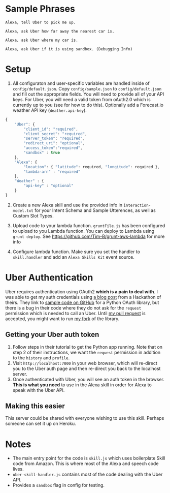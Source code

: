# Sample Phrases

```
Alexa, tell Uber to pick me up.

Alexa, ask Uber how far away the nearest car is.

Alexa, ask Uber where my car is.

Alexa, ask Uber if it is using sandbox. (Debugging Info)
```


# Setup

1. All configuraton and user-specific variables are handled inside of `config/default.json`. Copy `config/sample.json` to `config/default.json` and fill out the appropriate fields. You will need to provide all of your API keys. For Uber, you will need a valid token from oAuth2.0 which is currently up to you (see for how to do this). Optionally add a Forecast.io weather API key (`Weather.api-key`).

```js
{
  	"Uber": {
		"client_id": "required",
		"client_secret": "required",
		"server_token": "required",
		"redirect_uri": "optional",
		"access_token":"required",
		"sandbox" : true
	},
    "Alexa": {
		"location": { "latitude": required, "longitude": required },
		"lambda-arn" : "required"
    },
    "Weather" : {
    	"api-key" : "optional"
    }
}
```

2. Create a new Alexa skill and use the provided info in `interaction-model.txt` for your Intent Schema and Sample Utterences, as well as Custom Slot Types.

3. Upload code to your lambda function. `gruntFile.js` has been configured to upload to you Lambda function. You can deploy to Lambda using `grunt deploy`. See https://github.com/Tim-B/grunt-aws-lambda for more info

4. Configure lambda function. Make sure you set the handler to `skill.handler` and add an `Alexa Skills Kit` event source.

# Uber Authentication

Uber requires authentication using OAuth2 **which is a pain to deal with**.  I was able to get my auth credentials using [a blog post](http://uberhackathon.devpost.com/updates/3114-helpful-hints-for-hacking) from a Hackathon of theirs. They link to [sample code on GitHub](https://github.com/uber/Python-Sample-Application) for a Python OAuth library, but there is a bug in their code where they do not ask for the `request` permission which is needed to call an Uber. Until [my pull request](https://github.com/uber/Python-Sample-Application/pull/28) is accepted, you might want to run [my fork](https://github.com/objectiveSee/Python-Sample-Application/) of the library. 

## Getting your Uber auth token

1. Follow steps in their tutorial to get the Python app running. Note that on step 2 of their instructions, we want the `request` permission in addition to the `history` and `profile`.
2. Visit `http://localhost:7000` in your web browser, which will re-direct you to the Uber auth page and then re-direct you back to the localhost server. 
3. Once authenticated with Uber, you will see an auth token in the browser. **This is what you need** to use in the Alexa skill in order for Alexa to speak with the Uber API.

## Making this easier

This server could be shared with everyone wishing to use this skill. Perhaps someone can set it up on Heroku.

# Notes

- The main entry point for the code is `skill.js` which uses boilerplate Skill code from Amazon. This is where most of the Alexa and speech code lives.
- `uber-skill-handler.js` contains most of the code dealing with the Uber API.
- Provides a `sandbox` flag in config for testing.
